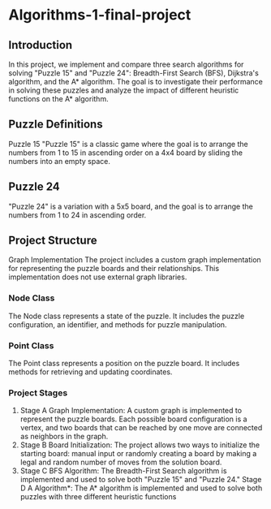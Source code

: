 ﻿# Algorithms-1-final-project
## Introduction
In this project, we implement and compare three search algorithms for solving "Puzzle 15" and "Puzzle 24": Breadth-First Search (BFS), Dijkstra's algorithm, and the A* algorithm. The goal is to investigate their performance in solving these puzzles and analyze the impact of different heuristic functions on the A* algorithm.

## Puzzle Definitions
Puzzle 15
"Puzzle 15" is a classic game where the goal is to arrange the numbers from 1 to 15 in ascending order on a 4x4 board by sliding the numbers into an empty space.

## Puzzle 24
"Puzzle 24" is a variation with a 5x5 board, and the goal is to arrange the numbers from 1 to 24 in ascending order.

## Project Structure
Graph Implementation
The project includes a custom graph implementation for representing the puzzle boards and their relationships. This implementation does not use external graph libraries.

### Node Class
The Node class represents a state of the puzzle. It includes the puzzle configuration, an identifier, and methods for puzzle manipulation.

### Point Class
The Point class represents a position on the puzzle board. It includes methods for retrieving and updating coordinates.

### Project Stages
1) Stage A
Graph Implementation: A custom graph is implemented to represent the puzzle boards. Each possible board configuration is a vertex, and two boards that can be reached by one move are connected as neighbors in the graph.
2) Stage B
Board Initialization: The project allows two ways to initialize the starting board: manual input or randomly creating a board by making a legal and random number of moves from the solution board.
3) Stage C
BFS Algorithm: The Breadth-First Search algorithm is implemented and used to solve both "Puzzle 15" and "Puzzle 24."
Stage D
A Algorithm*: The A* algorithm is implemented and used to solve both puzzles with three different heuristic functions
